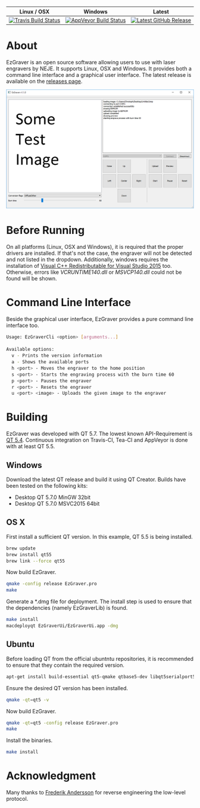 
| Linux / OSX | Windows | Latest |
|-------------|---------|---------|
|[![Travis Build Status](https://travis-ci.org/camrein/EzGraver.svg?branch=master)](https://travis-ci.org/camrein/EzGraver)|[![AppVeyor Build Status](https://ci.appveyor.com/api/projects/status/g98wrysmliq4t8d9/branch/master?svg=true)](https://ci.appveyor.com/project/camrein/ezgraver)|[![Latest GitHub Release](https://img.shields.io/github/release/camrein/EzGraver.svg)](https://github.com/camrein/EzGraver/releases/latest)|

# About
EzGraver is an open source software allowing users to use with laser engravers by NEJE. It supports Linux, OSX and Windows. It provides both a command line interface and a graphical user interface. The latest release is available on the [releases page](https://github.com/camrein/EzGraver/releases/latest).

![](screenshot.png)

# Before Running
On all platforms (Linux, OSX and Windows), it is required that the proper drivers are installed. If that's not the case, the engraver will not be detected and not listed in the dropdown. Additionally, windows requires the installation of [Visual C++ Redistributable for Visual Studio 2015](https://www.microsoft.com/en-us/download/details.aspx?id=48145) too. Otherwise, errors like *VCRUNTIME140.dll* or *MSVCP140.dll* could not be found will be shown.

# Command Line Interface
Beside the graphical user interface, EzGraver provides a pure command line interface too.
```bash
Usage: EzGraverCli <option> [arguments...]

Available options:
  v - Prints the version information
  a - Shows the available ports
  h <port> - Moves the engraver to the home position
  s <port> - Starts the engraving process with the burn time 60
  p <port> - Pauses the engraver
  r <port> - Resets the engraver
  u <port> <image> - Uploads the given image to the engraver
```

# Building
EzGraver was developed with QT 5.7. The lowest known API-Requirement is [QT 5.4](http://doc.qt.io/qt-5.7/qtimer.html#singleShot-4). Continuous integration on Travis-CI, Tea-CI and AppVeyor is done with at least QT 5.5.

## Windows
Download the latest QT release and build it using QT Creator. Builds have been tested on the following kits:
- Desktop QT 5.7.0 MinGW 32bit
- Desktop QT 5.7.0 MSVC2015 64bit

## OS X
First install a sufficient QT version. In this example, QT 5.5 is being installed.
```bash
brew update
brew install qt55
brew link --force qt55
```

Now build EzGraver.
```bash
qmake -config release EzGraver.pro
make
```

Generate a *.dmg file for deployment. The install step is used to ensure that the dependencies (namely EzGraverLib) is found.
```bash
make install
macdeployqt EzGraverUi/EzGraverUi.app -dmg
```


## Ubuntu
Before loading QT from the official ubuntntu repositories, it is recommended to ensure that they contain the required version.
```bash
apt-get install build-essential qt5-qmake qtbase5-dev libqt5serialport5-dev
```

Ensure the desired QT version has been installed.
```bash
qmake -qt=qt5 -v
```

Now build EzGraver.
```bash
qmake -qt=qt5 -config release EzGraver.pro
make
```

Install the binaries.
```bash
make install
```

# Acknowledgment
Many thanks to [Frederik Andersson](https://github.com/Na1w) for reverse engineering the low-level protocol.


